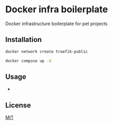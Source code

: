 # Docker infra boilerplate

Docker infrastructure boilerplate for pet projects

## Installation

```bash
docker network create traefik-public

docker compose up -d
```

## Usage
-

## License

[MIT](https://choosealicense.com/licenses/mit/)